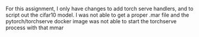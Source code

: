 For this assignment, I only have changes to add torch serve handlers, and to script out the cifar10 model. I was not able to get a proper .mar file and the pytorch/torchserve docker image was not able to start the torchserve process with that mmar
